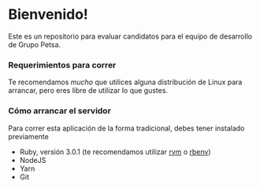 # Bienvenido!

Este es un repositorio para evaluar candidatos para el equipo de desarrollo
de Grupo Petsa.

### Requerimientos para correr

Te recomendamos *mucho* que utilices alguna distribución de Linux para arrancar,
pero eres libre de utilizar lo que gustes.

### Cómo arrancar el servidor

Para correr esta aplicación de la forma tradicional, debes tener instalado previamente
  - Ruby, versión 3.0.1 (te recomendamos utilizar [rvm](https://rvm.io) o [rbenv](https://devhints.io/rbenv))
  - NodeJS
  - Yarn
  - Git